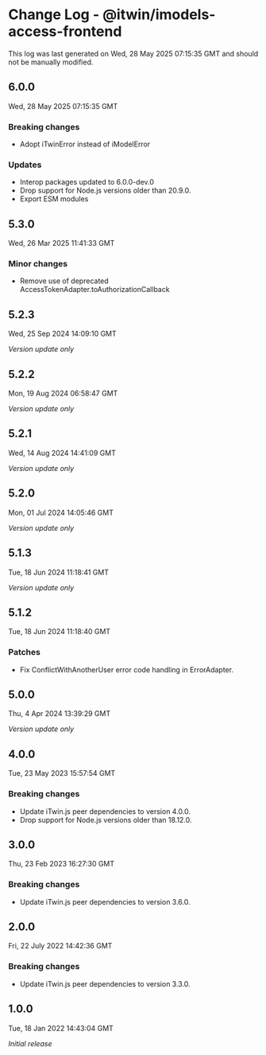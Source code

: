 # Change Log - @itwin/imodels-access-frontend

This log was last generated on Wed, 28 May 2025 07:15:35 GMT and should not be manually modified.

## 6.0.0
Wed, 28 May 2025 07:15:35 GMT

### Breaking changes

- Adopt iTwinError instead of iModelError

### Updates

- Interop packages updated to 6.0.0-dev.0
- Drop support for Node.js versions older than 20.9.0.
- Export ESM modules

## 5.3.0
Wed, 26 Mar 2025 11:41:33 GMT

### Minor changes

- Remove use of deprecated AccessTokenAdapter.toAuthorizationCallback

## 5.2.3
Wed, 25 Sep 2024 14:09:10 GMT

_Version update only_

## 5.2.2
Mon, 19 Aug 2024 06:58:47 GMT

_Version update only_

## 5.2.1
Wed, 14 Aug 2024 14:41:09 GMT

_Version update only_

## 5.2.0
Mon, 01 Jul 2024 14:05:46 GMT

_Version update only_

## 5.1.3
Tue, 18 Jun 2024 11:18:41 GMT

_Version update only_

## 5.1.2
Tue, 18 Jun 2024 11:18:40 GMT

### Patches

- Fix ConflictWithAnotherUser error code handling in ErrorAdapter.

## 5.0.0
Thu, 4 Apr 2024 13:39:29 GMT

_Version update only_

## 4.0.0
Tue, 23 May 2023 15:57:54 GMT

### Breaking changes

- Update iTwin.js peer dependencies to version 4.0.0.
- Drop support for Node.js versions older than 18.12.0.

## 3.0.0
Thu, 23 Feb 2023 16:27:30 GMT

### Breaking changes

- Update iTwin.js peer dependencies to version 3.6.0.

## 2.0.0
Fri, 22 July 2022 14:42:36 GMT

### Breaking changes

- Update iTwin.js peer dependencies to version 3.3.0.

## 1.0.0
Tue, 18 Jan 2022 14:43:04 GMT

_Initial release_

